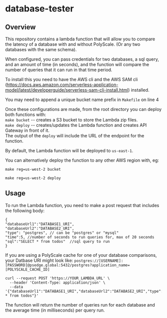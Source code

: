 # database-tester

## Overview

This repository contains a lambda function that will allow you to compare the latency of a database with and without PolyScale. (Or any two databases with the same schema).

When configured, you can pass credentials for two databases, a sql query, and an amount of time (in seconds), and the function will compare the number of queries that it can run in that time period.

To install this you need to have the AWS cli and the AWS SAM cli (https://docs.aws.amazon.com/serverless-application-model/latest/developerguide/serverless-sam-cli-install.html) installed.

You may need to append a unique bucket name prefix in  `Makefile` on line 4

Once these configurations are made, from the root directory you can deploy both functions with:  
`make bucket` -- creates a S3 bucket to store the Lambda zip files.  
`make deploy` -- creates/updates the Lambda function and creates API Gateway in front of it.  
The output of the `deploy` will include the URL of the endpoint for the function.

By default, the Lambda function will be deployed to `us-east-1`.

You can alternatively deploy the function to any other AWS region with, eg:

`make reg=us-west-2 bucket`

`make reg=us-west-2 deploy`

## Usage
To run the Lambda function, you need to make a post request that includes the following body:
```
{
"databaseUrl1":"DATABASE1_URI", 
"databaseUrl2":"DATABASE2_URI",
"type": "postgres", // can be "postgres" or "mysql"
"time":5, //number of seconds to run queries for, max of 20 seconds
"sql":"SELECT * from todos"  //sql query to run
}
```

If you are using a PolyScale cache for one of your database comparisons, your Datbase URI might look like:
`postgres://[USERNAME]:[PASSWORD]@psedge.global:5432/postgres?application_name=[POLYSCALE_CACHE_ID]`

```
curl --request POST 'https://YOUR_LAMBDA_URL' \
  --header 'Content-Type: application/json' \
  --data '{"databaseUrl1":"DATABASE1_URI","databaseUrl2":"DATABASE2_URI","type":"postgres","time":5,"sql":"SELECT * from todos"}'
```

The function will return the number of queries run for each database and the average time (in milliseconds) per query run.

